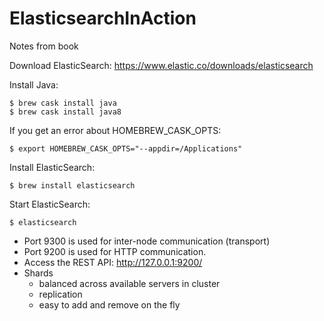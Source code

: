 # ElasticsearchInAction

Notes from book

Download ElasticSearch: https://www.elastic.co/downloads/elasticsearch

Install Java:
```
$ brew cask install java
$ brew cask install java8
```

If you get an error about HOMEBREW_CASK_OPTS:
```
$ export HOMEBREW_CASK_OPTS="--appdir=/Applications"
```

Install ElasticSearch:
```
$ brew install elasticsearch
```

Start ElasticSearch:
```
$ elasticsearch
```

* Port 9300 is used for inter-node communication (transport)
* Port 9200 is used for HTTP communication.
* Access the REST API: http://127.0.0.1:9200/
* Shards
  * balanced across available servers in cluster
  * replication
  * easy to add and remove on the fly

